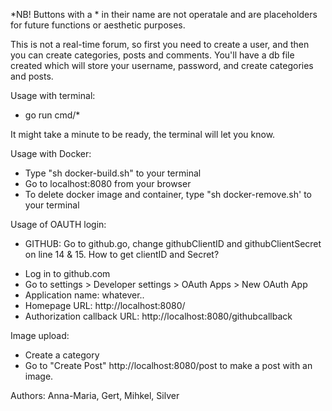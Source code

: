 *NB! Buttons with a * in their name are not operatale and are placeholders for future functions or aesthetic purposes.

This is not a real-time forum, so first you need to create a user, and then you can create categories, posts and comments. You'll have a db file created which will store your username, password, and create categories and posts.

Usage with terminal:
* go run cmd/*

It might take a minute to be ready, the terminal will let you know.

Usage with Docker:
* Type "sh docker-build.sh" to your terminal
* Go to localhost:8080 from your browser
* To delete docker image and container, type "sh docker-remove.sh' to your terminal

Usage of OAUTH login:
* GITHUB: 
Go to github.go, change githubClientID and githubClientSecret on line 14 & 15. How to get clientID and Secret? 
- Log in to github.com
- Go to settings > Developer settings > OAuth Apps > New OAuth App
- Application name: whatever..
- Homepage URL: http://localhost:8080/
- Authorization callback URL: http://localhost:8080/githubcallback

Image upload:
* Create a category
* Go to "Create Post" http://localhost:8080/post to make a post with an image.

Authors: Anna-Maria, Gert, Mihkel, Silver
